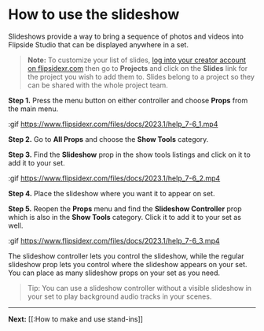 # How to use the slideshow

Slideshows provide a way to bring a sequence of photos and videos into Flipside Studio that can be displayed anywhere in a set.

> **Note:** To customize your list of slides, [log into your creator account on flipsidexr.com](flipsidexr.com/user) then go to **Projects** and click on the **Slides** link for the project you wish to add them to. Slides belong to a project so they can be shared with the whole project team.

**Step 1.** Press the menu button on either controller and choose **Props** from the main menu.

:gif https://www.flipsidexr.com/files/docs/2023.1/help_7-6_1.mp4

**Step 2.** Go to **All Props** and choose the **Show Tools** category.

**Step 3.** Find the **Slideshow** prop in the show tools listings and click on it to add it to your set.

:gif https://www.flipsidexr.com/files/docs/2023.1/help_7-6_2.mp4

**Step 4.** Place the slideshow where you want it to appear on set.

**Step 5.** Reopen the **Props** menu and find the **Slideshow Controller** prop which is also in the **Show Tools** category. Click it to add it to your set as well.

:gif https://www.flipsidexr.com/files/docs/2023.1/help_7-6_3.mp4

The slideshow controller lets you control the slideshow, while the regular slideshow prop lets you control where the slideshow appears on your set. You can place as many slideshow props on your set as you need.

> Tip: You can use a slideshow controller without a visible slideshow in your set to play background audio tracks in your scenes.

---

**Next:** [[:How to make and use stand-ins]]
